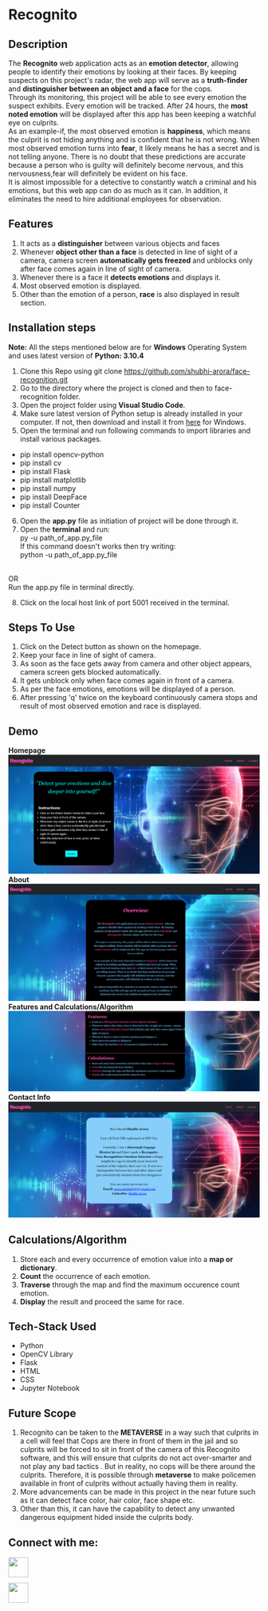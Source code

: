 # Recognito
## Description
The **Recognito** web application acts as an **emotion detector**, 
allowing people to identify their emotions by looking at their faces.
               By keeping suspects on this project's radar, the web app will serve 
               as a **truth-finder** and **distinguisher between an object and a face** for the cops. 
               <br>
                Through its monitoring, this project
                will be able to see every emotion the suspect exhibits. Every 
                emotion will be tracked. After 24 hours, the **most noted emotion** 
                will be displayed after this app has been keeping a watchful eye 
                on culprits. <br>
                As an example-if, the most observed emotion is 
                **happiness**, which means the culprit is not hiding anything and 
                is confident that he is not wrong. When most observed emotion 
                turns into **fear**, it likely means he has a secret and is not 
                telling anyone. There is no doubt that these predictions are 
                accurate because a person who is guilty will definitely become 
                nervous, and this nervousness,fear will definitely be evident on 
                his face. 
                <br>It is almost impossible for a detective to constantly watch a 
                criminal and his emotions, but this web app can do as much as it 
                can. In addition, it eliminates the need to hire additional employees
                 for observation. 
## Features
1. It acts as a **distinguisher** between various objects and faces
2. Whenever **object other than a face** is detected in line of sight of a camera, camera screen **automatically gets freezed** and unblocks only after face comes again in line of sight of camera.
3. Whenever there is a face it **detects emotions** and displays it.
4. Most observed emotion is displayed.
5. Other than the emotion of a person, **race** is also displayed in result section.

## Installation steps
**Note:** All the steps mentioned below are for **Windows** Operating System and uses latest version of **Python: 3.10.4**
1. Clone this Repo using git clone <a href="https://github.com/shubhi-arora/face-recognition.git">https://github.com/shubhi-arora/face-recognition.git<a>
2. Go to the directory where the project is cloned and then to face-recognition folder.
3. Open the project folder using **Visual Studio Code**.
4. Make sure latest version of Python setup is already installed in your computer. If not, then download and install it from <a href="https://www.python.org/downloads/">here</a> for Windows.
5. Open the terminal and run following commands to import libraries and install various packages.
  <ul>
<li>pip install opencv-python</li>
<li>pip install cv</li>
<li>pip install Flask</li>
<li>pip install matplotlib</li>
<li>pip install numpy</li>
<li>pip install DeepFace</li>
<li>pip install Counter</li>
  </ul>
  
  
6. Open the **app.py** file as initiation of project will be done through it.<br>
7. Open the **terminal** and run: <br>py -u path_of_app.py_file<br> If this command doesn't works then try writing:<br> python -u path_of_app.py_file 
<br>
OR
<br>
Run the app.py file in terminal directly.
  <br>
  
  
8. Click on the local host link of port 5001 received in the terminal.

## Steps To Use
1. Click on the Detect button as shown on the homepage.
2. Keep your face in line of sight of camera.
3. As soon as the face gets away from camera and other object appears, camera screen gets blocked automatically.
4. It gets unblock only when face comes again in front of a camera.
5. As per the face emotions, emotions will be displayed of a person.
6. After pressing 'q' twice on the keyboard continuously camera stops and result of most observed emotion and race is displayed.





## Demo
**Homepage**
  <br>
![](images/homepage.png)
  <br>
**About**
  <br>
![](images/about1.png)
  <br>
**Features and Calculations/Algorithm**
  <br>
 ![](images/about2.png)
  <br>
**Contact Info**
  ![](images/contact.png)
  
## Calculations/Algorithm
  1. Store each and every occurrence of emotion value into a **map or dictionary**.
  2. **Count** the occurrence of each emotion. 
  3. **Traverse** through the map and find the maximum occurence count emotion.
  4. **Display** the result and proceed the same for race.
## Tech-Stack Used
<ul>
<li>Python</li>
<li>OpenCV Library</li>
<li>Flask</li>
<li>HTML</li>
<li>CSS</li>
<li>Jupyter Notebook</li>
</ul>
  
  
## Future Scope
  1. Recognito can be taken to the **METAVERSE** in a way such that culprits in a cell will feel that Cops are there in front of them in the jail and so culprits will be forced to sit in front of the camera of this Recognito software, and this will ensure that culprits do not act over-smarter and not play any bad tactics . But in reality, no cops will be there around the culprits. Therefore, it is possible through **metaverse** to make policemen available in front of culprits without actually having them in reality.
  2. More advancements can be made in this project in the near future such as it can detect face color, hair color, face shape etc.
  3. Other than this, it can have the capability to detect any unwanted dangerous equipment hided inside the culprits body.
  
## Connect with me:
<a href="mailto:arora.shubhi0565@gmail.com"><img align="left" src="https://encrypted-tbn0.gstatic.com/images?q=tbn:ANd9GcSZjPRN5UbMCaEN9Y8SuOMd6z70AZsW8wCpXw&usqp=CAU" width=40 height=40/></a>  
  <br>
  <br>
 <a href="https://www.linkedin.com/in/shubhi-arora-15a549205/"><img src="https://encrypted-tbn0.gstatic.com/images?q=tbn:ANd9GcRTXPRwppgD1eop-ilSlMA9PPRNLxI1FSwg1g&usqp=CAU" width=40 height=40/></a>  



